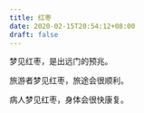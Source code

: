 ```yaml
---
title: 红枣
date: 2020-02-15T20:54:12+08:00
draft: false
---
```


梦见红枣，是出远门的预兆。

旅游者梦见红枣，旅途会很顺利。

病人梦见红枣，身体会很快康复。
